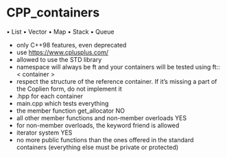 # CPP_containers
• List
• Vector
• Map
• Stack 
• Queue

- only C++98 features, even deprecated
- use https://www.cplusplus.com/
- allowed to use the STD library
- namespace will always be ft and your containers will be tested using ft::< container >
- respect the structure of the reference container. If it’s missing a part of the Coplien form, do not implement it
- <container>.hpp for each container
- main.cpp which tests everything
- the member function get_allocator NO
- all other member functions and non-member overloads YES
- for non-member overloads, the keyword friend is allowed
- iterator system YES
- no more public functions than the ones offered in the standard containers (everything else must be private or protected)
